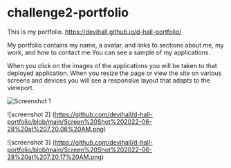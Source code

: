 # challenge2-portfolio
This is my portfolio. https://devihall.github.io/d-hall-portfolio/

My portfolio contains my name, a avatar, and links to sections about me, my work, and how to contact me
You can see a sample of my  applications.

When you click on the images of the applications you will be taken to that deployed application. When you resize the page or view the site on various screens and devices you will see a responsive layout that adapts to the viewport.

![Screenshot 1](https://github.com/devihall/d-hall-portfolio/blob/main/Screen%20Shot%202022-06-28%20at%207.19.57%20AM.png) 

![screenshot 2] (https://github.com/devihall/d-hall-portfolio/blob/main/Screen%20Shot%202022-06-28%20at%207.20.06%20AM.png)

![screenshot 3] (https://github.com/devihall/d-hall-portfolio/blob/main/Screen%20Shot%202022-06-28%20at%207.20.17%20AM.png)
